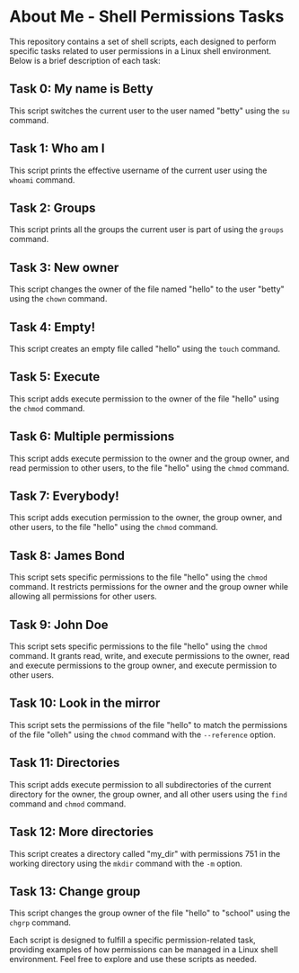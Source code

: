 # About Me - Shell Permissions Tasks

This repository contains a set of shell scripts, each designed to perform specific tasks related to user permissions in a Linux shell environment. Below is a brief description of each task:

## Task 0: My name is Betty
This script switches the current user to the user named "betty" using the `su` command.

## Task 1: Who am I
This script prints the effective username of the current user using the `whoami` command.

## Task 2: Groups
This script prints all the groups the current user is part of using the `groups` command.

## Task 3: New owner
This script changes the owner of the file named "hello" to the user "betty" using the `chown` command.

## Task 4: Empty!
This script creates an empty file called "hello" using the `touch` command.

## Task 5: Execute
This script adds execute permission to the owner of the file "hello" using the `chmod` command.

## Task 6: Multiple permissions
This script adds execute permission to the owner and the group owner, and read permission to other users, to the file "hello" using the `chmod` command.

## Task 7: Everybody!
This script adds execution permission to the owner, the group owner, and other users, to the file "hello" using the `chmod` command.

## Task 8: James Bond
This script sets specific permissions to the file "hello" using the `chmod` command. It restricts permissions for the owner and the group owner while allowing all permissions for other users.

## Task 9: John Doe
This script sets specific permissions to the file "hello" using the `chmod` command. It grants read, write, and execute permissions to the owner, read and execute permissions to the group owner, and execute permission to other users.

## Task 10: Look in the mirror
This script sets the permissions of the file "hello" to match the permissions of the file "olleh" using the `chmod` command with the `--reference` option.

## Task 11: Directories
This script adds execute permission to all subdirectories of the current directory for the owner, the group owner, and all other users using the `find` command and `chmod` command.

## Task 12: More directories
This script creates a directory called "my_dir" with permissions 751 in the working directory using the `mkdir` command with the `-m` option.

## Task 13: Change group
This script changes the group owner of the file "hello" to "school" using the `chgrp` command.

Each script is designed to fulfill a specific permission-related task, providing examples of how permissions can be managed in a Linux shell environment. Feel free to explore and use these scripts as needed.
